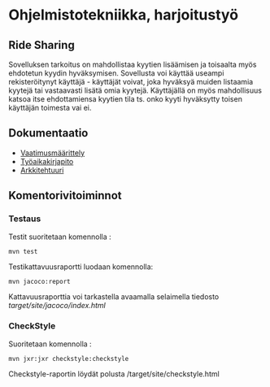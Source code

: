 
<h1>Ohjelmistotekniikka, harjoitustyö</h1>
<h2>Ride Sharing</h2>

Sovelluksen tarkoitus on mahdollistaa kyytien lisäämisen ja toisaalta myös ehdotetun kyydin hyväksymisen. Sovellusta voi käyttää useampi rekisteröitynyt käyttäjä - käyttäjät voivat, joka hyväksyä muiden listaamia kyytejä tai vastaavasti lisätä omia kyytejä. Käyttäjällä on myös mahdollisuus katsoa itse ehdottamiensa kyytien tila ts. onko kyyti hyväksytty toisen käyttäjän toimesta vai ei.
<h2> Dokumentaatio</h2>

- [Vaatimusmäärittely](https://github.com/OttoLasma/ot-harjoitustyo/blob/master/RideSharing/dokumentaatio/vaatimumaarittely.md)
- [Työaikakirjapito](https://github.com/OttoLasma/ot-harjoitustyo/blob/master/RideSharing/dokumentaatio/tyoaikakirjanpito.md)
- [Arkkitehtuuri](https://github.com/OttoLasma/ot-harjoitustyo/blob/master/RideSharing/dokumentaatio/arkkitehtuuri.md)

<h2> Komentorivitoiminnot </h2>
<h3> Testaus </h3>

Testit suoritetaan komennolla :

```
mvn test
```

Testikattavuusraportti luodaan komennolla:

```
mvn jacoco:report
```

Kattavuusraporttia voi tarkastella avaamalla selaimella tiedosto _target/site/jacoco/index.html_

<h3> CheckStyle </h3>

Suoritetaan komennolla :

```
mvn jxr:jxr checkstyle:checkstyle
```

Checkstyle-raportin löydät polusta /target/site/checkstyle.html

